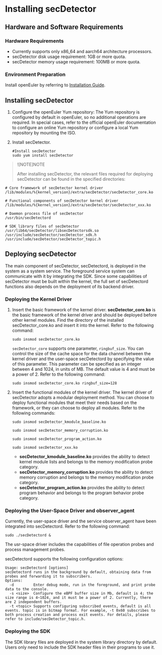 # Installing secDetector

## Hardware and Software Requirements

### Hardware Requirements

- Currently supports only x86_64 and aarch64 architecture processors.
- secDetector disk usage requirement: 1GB or more quota.
- secDetector memory usage requirement: 100MB or more quota.

### Environment Preparation

Install openEuler by referring to [Installation Guide](https://docs.openeuler.openatom.cn/en/docs/24.03_LTS_SP2/server/installation_upgrade/installation/installation_on_servers.html).

## Installing secDetector

1. Configure the openEuler Yum repository: The Yum repository is configured by default in openEuler, so no additional operations are required. In special cases, refer to the official openEuler documentation to configure an online Yum repository or configure a local Yum repository by mounting the ISO.

2. Install secDetector.

   ```shell
   #Install secDetector
   sudo yum install secDetector
   ```

> ![NOTE]NOTE
>
> After installing secDetector, the relevant files required for deploying secDetector can be found in the specified directories:

```shell
# Core framework of secDetector kernel driver
/lib/modules/%{kernel_version}/extra/secDetector/secDetector_core.ko

# Functional components of secDetector kernel driver
/lib/modules/%{kernel_version}/extra/secDetector/secDetector_xxx.ko

# Daemon process file of secDetector
/usr/bin/secDetectord

# SDK library files of secDetector
/usr/lib64/secDetector/libsecDetectorsdk.so
/usr/include/secDetector/secDetector_sdk.h
/usr/include/secDetector/secDetector_topic.h
```

## Deploying secDetector

The main component of secDetector, secDetectord, is deployed in the system as a system service. The foreground service system can communicate with it by integrating the SDK. Since some capabilities of secDetector must be built within the kernel, the full set of secDetectord functions also depends on the deployment of its backend driver.

### Deploying the Kernel Driver

1. Insert the basic framework of the kernel driver. **secDetector_core.ko** is the basic framework of the kernel driver and should be deployed before other kernel modules. Find the directory of the installed secDetector_core.ko and insert it into the kernel. Refer to the following command:

   ```shell
   sudo insmod secDetector_core.ko
   ```

   `secDetector_core` supports one parameter, `ringbuf_size`. You can control the size of the cache space for the data channel between the kernel driver and the user-space secDetectord by specifying the value of this parameter. This parameter can be specified as an integer between 4 and 1024, in units of MB. The default value is 4 and must be a power of 2. Refer to the following command:

   ```shell
   sudo insmod secDetector_core.ko ringbuf_size=128
   ```

2. Insert the functional modules of the kernel driver. The kernel driver of secDetector adopts a modular deployment method. You can choose to deploy functional modules that meet their needs based on the framework, or they can choose to deploy all modules. Refer to the following commands:

   ```shell
   sudo insmod secDetector_kmodule_baseline.ko

   sudo insmod secDetector_memory_corruption.ko

   sudo insmod secDetector_program_action.ko

   sudo insmod secDetector_xxx.ko
   ```

   - **secDetector_kmodule_baseline.ko** provides the ability to detect kernel module lists and belongs to the memory modification probe category.
   - **secDetector_memory_corruption.ko** provides the ability to detect memory corruption and belongs to the memory modification probe category.
   - **secDetector_program_action.ko** provides the ability to detect program behavior and belongs to the program behavior probe category.

### Deploying the User-Space Driver and observer_agent

Currently, the user-space driver and the service observer_agent have been integrated into secDetectord. Refer to the following command:

```shell
sudo ./secDetectord &
```

The usr-space driver includes the capabilities of file operation probes and process management probes.

secDetectord supports the following configuration options:

```text
Usage: secDetectord [options]
secDetectord runs in the background by default, obtaining data from probes and forwarding it to subscribers.
Options:
  -d         Enter debug mode, run in the foreground, and print probe data to the console.
  -s <size>  Configure the eBPF buffer size in Mb, default is 4; the size range is 4~1024, and it must be a power of 2. Currently, there are 2 independent buffers.
  -t <topic> Supports configuring subscribed events, default is all events. topic is in bitmap format. For example, -t 0x60 subscribes to both process creation and process exit events. For details, please refer to include/secDetector_topic.h.
```

### Deploying the SDK

The SDK library files are deployed in the system library directory by default. Users only need to include the SDK header files in their programs to use it.
